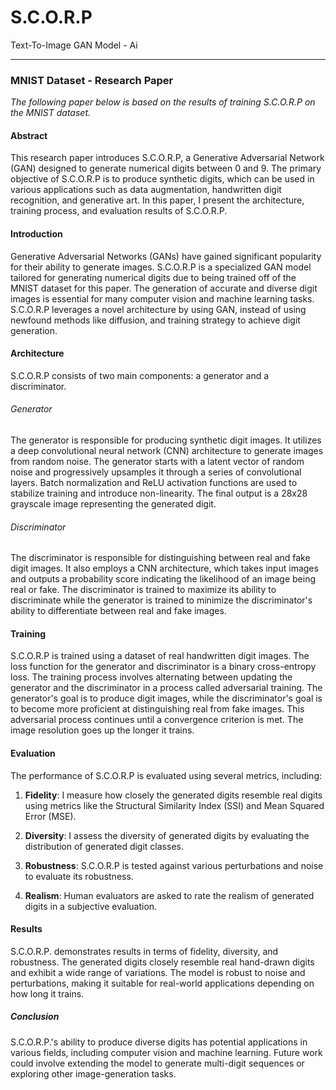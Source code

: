 # S.C.O.R.P
Text-To-Image GAN Model - Ai
___

### MNIST Dataset - Research Paper
*The following paper below is based on the results of training S.C.O.R.P on the MNIST dataset.*
#### Abstract
This research paper introduces S.C.O.R.P, a Generative Adversarial Network (GAN) designed to generate numerical digits between 0 and 9. The primary objective of S.C.O.R.P is to produce synthetic digits, which can be used in various applications such as data augmentation, handwritten digit recognition, and generative art. In this paper, I present the architecture, training process, and evaluation results of S.C.O.R.P.

#### Introduction

Generative Adversarial Networks (GANs) have gained significant popularity for their ability to generate images. S.C.O.R.P is a specialized GAN model tailored for generating numerical digits due to being trained off of the MNIST dataset for this paper. The generation of accurate and diverse digit images is essential for many computer vision and machine learning tasks. S.C.O.R.P leverages a novel architecture by using GAN, instead of using newfound methods like diffusion, and training strategy to achieve digit generation.

#### Architecture

S.C.O.R.P consists of two main components: a generator and a discriminator.

###### Generator

The generator is responsible for producing synthetic digit images. It utilizes a deep convolutional neural network (CNN) architecture to generate images from random noise. The generator starts with a latent vector of random noise and progressively upsamples it through a series of convolutional layers. Batch normalization and ReLU activation functions are used to stabilize training and introduce non-linearity. The final output is a 28x28 grayscale image representing the generated digit.

###### Discriminator

The discriminator is responsible for distinguishing between real and fake digit images. It also employs a CNN architecture, which takes input images and outputs a probability score indicating the likelihood of an image being real or fake. The discriminator is trained to maximize its ability to discriminate while the generator is trained to minimize the discriminator's ability to differentiate between real and fake images.

#### Training

S.C.O.R.P is trained using a dataset of real handwritten digit images. The loss function for the generator and discriminator is a binary cross-entropy loss. The training process involves alternating between updating the generator and the discriminator in a process called adversarial training. The generator's goal is to produce digit images, while the discriminator's goal is to become more proficient at distinguishing real from fake images. This adversarial process continues until a convergence criterion is met. The image resolution goes up the longer it trains.
#### Evaluation

The performance of S.C.O.R.P is evaluated using several metrics, including:

1. **Fidelity**: I measure how closely the generated digits resemble real digits using metrics like the Structural Similarity Index (SSI) and Mean Squared Error (MSE).

2. **Diversity**: I assess the diversity of generated digits by evaluating the distribution of generated digit classes.

3. **Robustness**: S.C.O.R.P is tested against various perturbations and noise to evaluate its robustness.

4. **Realism**: Human evaluators are asked to rate the realism of generated digits in a subjective evaluation.

#### Results

S.C.O.R.P. demonstrates results in terms of fidelity, diversity, and robustness. The generated digits closely resemble real hand-drawn digits and exhibit a wide range of variations. The model is robust to noise and perturbations, making it suitable for real-world applications depending on how long it trains.

##### Conclusion

S.C.O.R.P.'s ability to produce diverse digits has potential applications in various fields, including computer vision and machine learning. Future work could involve extending the model to generate multi-digit sequences or exploring other image-generation tasks.

